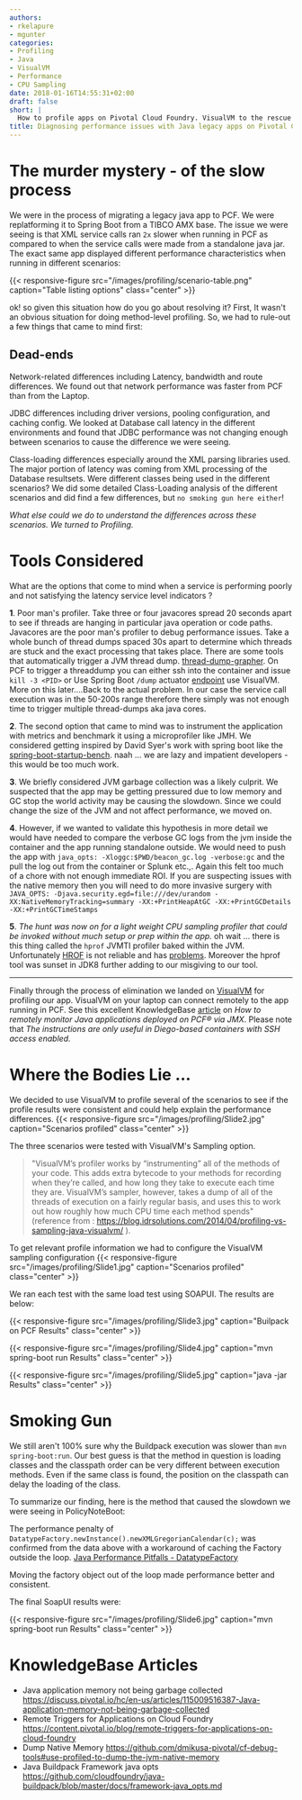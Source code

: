 ```yaml
---
authors:
- rkelapure
- mgunter
categories:
- Profiling
- Java
- VisualVM
- Performance
- CPU Sampling
date: 2018-01-16T14:55:31+02:00
draft: false
short: |
  How to profile apps on Pivotal Cloud Foundry. VisualVM to the rescue!
title: Diagnosing performance issues with Java legacy apps on Pivotal Cloud Foundry
---
```


# The murder mystery - of the slow process

We were in the process of migrating a legacy java app to PCF. We were replatforming it to Spring Boot from a TIBCO AMX base. The issue we were seeing is that XML service calls ran `2x` slower when running in PCF as compared to when the service calls were made from a standalone java jar. The exact same app displayed different performance characteristics when running in different scenarios:

{{< responsive-figure src="/images/profiling/scenario-table.png" caption="Table listing options" class="center" >}}

ok! so given this situation how do you go about resolving it?
First, It wasn't an obvious situation for doing method-level profiling. So, we had to rule-out a few things that came to mind first:

## Dead-ends
Network-related differences including Latency, bandwidth and route differences. We found out that network performance was faster from PCF than from the Laptop.

JDBC differences including driver versions, pooling configuration, and caching config. We looked at Database call latency in the different environments and found that JDBC performance was not changing enough between scenarios to cause the difference we were seeing.

Class-loading differences especially around the XML parsing libraries used. The major portion of latency was coming from XML processing of the Database resultsets. Were different classes being used in the different scenarios? We did some detailed Class-Loading analysis of the different scenarios and did find a few differences, but `no smoking gun here either`!

_What else could we do to understand the differences across these scenarios. We turned to Profiling._

# Tools Considered
What are the options that come to mind when a service is performing poorly and not satisfying the latency service level indicators ?

**1**.  Poor man's profiler. Take three or four javacores spread 20 seconds apart to see if threads are hanging in particular java operation or code paths. Javacores are the poor man's profiler to debug performance issues. Take a whole bunch of thread dumps spaced 30s apart to determine which threads are stuck and the exact processing that takes place. There are some tools that automatically trigger a JVM thread dump. [thread-dump-grapher](https://github.com/davidminor/java-thread-dump-grapher). On PCF to trigger a threaddump you can either ssh into the container and issue `kill -3 <PID>` or Use Spring Boot `/dump` actuator [endpoint](https://docs.spring.io/spring-boot/docs/current/reference/html/production-ready-endpoints.html) use VisualVM. More on this later....Back to the actual problem. In our case the service call execution was in the 50-200s range therefore there simply was not enough time to trigger multiple thread-dumps aka java cores.

**2**. The second option that came to mind was to instrument the application with metrics and benchmark it using a microprofiler like JMH. We considered getting inspired by David Syer's work with spring boot like the [spring-boot-startup-bench](https://github.com/dsyer/spring-boot-startup-bench). naah ... we are lazy and impatient developers - this would be too much work.

**3**.  We briefly considered JVM garbage collection was a likely culprit. We suspected that the app may be getting pressured due to low memory and GC stop the world activity may be causing the slowdown. Since we could change the size of the JVM and not affect performance, we moved on.

**4**.  However, if we wanted to validate this hypothesis in more detail we would have needed to compare the verbose GC logs from the jvm inside the container and the app running standalone outside. We would need to push the app with `java_opts: -Xloggc:$PWD/beacon_gc.log -verbose:gc` and the pull the log out from the container or Splunk etc.,. Again this felt too much of a chore with not enough immediate ROI. If you are suspecting issues with the native memory then you will need to do more invasive surgery with ```JAVA_OPTS: -Djava.security.egd=file:///dev/urandom -XX:NativeMemoryTracking=summary -XX:+PrintHeapAtGC -XX:+PrintGCDetails -XX:+PrintGCTimeStamps```

**5**. _The hunt was now on for a light weight CPU sampling profiler that could be invoked without much setup or prep within the app._ oh wait ... there is this thing called the `hprof` JVMTI profiler baked within the JVM. Unfortunately [HROF](https://docs.oracle.com/javase/8/docs/technotes/guides/troubleshoot/tooldescr008.html) is not reliable and has [problems](http://www.brendangregg.com/blog/2014-06-09/java-cpu-sampling-using-hprof.html). Moreover the hprof tool was sunset in JDK8 further adding to our misgiving to our tool.

---
 Finally through the process of elimination we landed on [VisualVM](https://visualvm.github.io/index.html) for profiling our app. VisualVM on your laptop can connect remotely to the app running in PCF. See this excellent KnowledgeBase [article](https://discuss.pivotal.io/hc/en-us/articles/221330108-How-to-remotely-monitor-Java-applications-deployed-on-PCF-via-JMX) on _How to remotely monitor Java applications deployed on PCF® via JMX_. Please note that *The instructions are only useful in Diego-based containers with SSH access enabled.*

# Where the Bodies Lie ... 

We decided to use VisualVM to profile several of the scenarios to see if the profile results were consistent and could help explain the performance differences.
{{< responsive-figure src="/images/profiling/Slide2.jpg" caption="Scenarios profiled" class="center" >}}

The three scenarios were tested with VisualVM's Sampling option.

> "VisualVM’s profiler works by “instrumenting” all of the methods of your code. This adds extra bytecode to your methods for recording when they’re called, and how long they take to execute each time they are.
VisualVM’s sampler, however, takes a dump of all of the threads of execution on a fairly regular basis, and uses this to work out how roughly how much CPU time each method spends" (reference from : https://blog.idrsolutions.com/2014/04/profiling-vs-sampling-java-visualvm/ ).

To get relevant profile information we had to configure the VisualVM sampling configuration
{{< responsive-figure src="/images/profiling/Slide1.jpg" caption="Scenarios profiled" class="center" >}}

We ran each test with the same load test using SOAPUI. The results are below:

{{< responsive-figure src="/images/profiling/Slide3.jpg" caption="Builpack on PCF Results" class="center" >}}

{{< responsive-figure src="/images/profiling/Slide4.jpg" caption="mvn spring-boot run Results" class="center" >}}

{{< responsive-figure src="/images/profiling/Slide5.jpg" caption="java -jar Results" class="center" >}}

# Smoking Gun

We still aren't 100% sure why the Buildpack execution was slower than `mvn spring-boot:run`. Our best guess is that the method in question is loading classes and the classpath order can be very different between execution methods. Even if the same class is found, the position on the classpath can delay the loading of the class.

To summarize our finding, here is the method that caused the slowdown we were seeing in PolicyNoteBoot:

The performance penalty of `DatatypeFactory.newInstance().newXMLGregorianCalendar(c);` was confirmed from the data above with a workaround of caching the Factory outside the loop. [Java Performance Pitfalls - DatatypeFactory](http://dimovelev.blogspot.com/2013/10/java-performance-pitfalls.html)

Moving the factory object out of the loop made performance better and consistent.

The final SoapUI results were:

{{< responsive-figure src="/images/profiling/Slide6.jpg" caption="mvn spring-boot run Results" class="center" >}}

# KnowledgeBase Articles
- Java application memory not being garbage collected https://discuss.pivotal.io/hc/en-us/articles/115009516387-Java-application-memory-not-being-garbage-collected
- Remote Triggers for Applications on Cloud Foundry https://content.pivotal.io/blog/remote-triggers-for-applications-on-cloud-foundry
- Dump Native Memory https://github.com/dmikusa-pivotal/cf-debug-tools#use-profiled-to-dump-the-jvm-native-memory
- Java Buildpack Framework java opts https://github.com/cloudfoundry/java-buildpack/blob/master/docs/framework-java_opts.md
